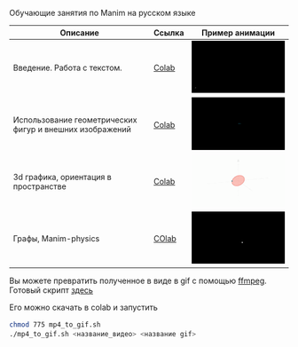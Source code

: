 Обучающие занятия по Manim на русском языке

| Описание | Ссылка | Пример анимации |
|---------|------|-------|
| Введение. Работа с текстом.| [Colab](https://colab.research.google.com/github/NMashalov/Ru-manim-tutorial/blob/main/Manim_texts.ipynb) | ![Gif](assets/text_move.gif)|
|Использование геометрических фигур и внешних изображений  | [Colab](https://colab.research.google.com/github/NMashalov/Ru-manim-tutorial/blob/main/Manim_geometry.ipynb)|  ![Gif](assets/clever.gif)|
|3d графика, ориентация в пространстве |  [Colab](https://colab.research.google.com/github/NMashalov/Ru-manim-tutorial/blob/main/Manim_3d.ipynb)|   ![Gif](assets/phase_space.gif) |
|Графы, Manim-physics | [COlab](https://colab.research.google.com/github/NMashalov/Ru-manim-tutorial/blob/main/manim_advanced.ipynb) | ![Gif](assets/graph.gif) |


Вы можете превратить полученное в виде в gif c помощью [ffmpeg](https://ffmpeg.org/). Готовый скрипт [здесь](mp4_to_gif.sh)

Его можно скачать в colab и запустить

```bash
chmod 775 mp4_to_gif.sh
./mp4_to_gif.sh <название_видео> <название gif> 
```


